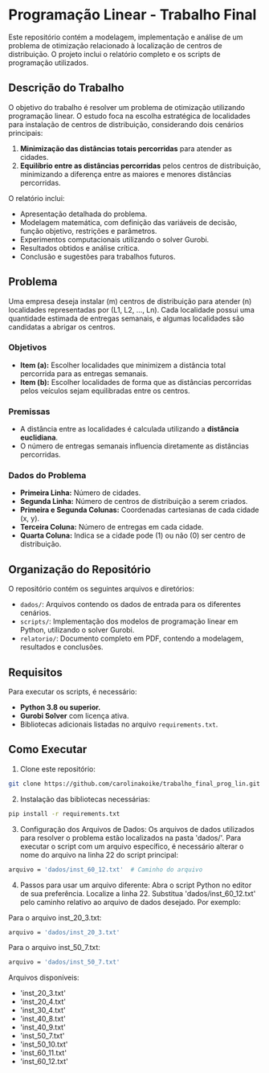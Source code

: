 # Programação Linear - Trabalho Final

Este repositório contém a modelagem, implementação e análise de um problema de otimização relacionado à localização de centros de distribuição. O projeto inclui o relatório completo e os scripts de programação utilizados.

## Descrição do Trabalho

O objetivo do trabalho é resolver um problema de otimização utilizando programação linear. O estudo foca na escolha estratégica de localidades para instalação de centros de distribuição, considerando dois cenários principais:

1. **Minimização das distâncias totais percorridas** para atender as cidades.
2. **Equilíbrio entre as distâncias percorridas** pelos centros de distribuição, minimizando a diferença entre as maiores e menores distâncias percorridas.

O relatório inclui:
- Apresentação detalhada do problema.
- Modelagem matemática, com definição das variáveis de decisão, função objetivo, restrições e parâmetros.
- Experimentos computacionais utilizando o solver Gurobi.
- Resultados obtidos e análise crítica.
- Conclusão e sugestões para trabalhos futuros.

## Problema

Uma empresa deseja instalar \(m\) centros de distribuição para atender \(n\) localidades representadas por \(L1, L2, ..., Ln\). Cada localidade possui uma quantidade estimada de entregas semanais, e algumas localidades são candidatas a abrigar os centros.

### Objetivos

- **Item (a):** Escolher localidades que minimizem a distância total percorrida para as entregas semanais.
- **Item (b):** Escolher localidades de forma que as distâncias percorridas pelos veículos sejam equilibradas entre os centros.

### Premissas
- A distância entre as localidades é calculada utilizando a **distância euclidiana**.
- O número de entregas semanais influencia diretamente as distâncias percorridas.

### Dados do Problema

- **Primeira Linha:** Número de cidades.
- **Segunda Linha:** Número de centros de distribuição a serem criados.
- **Primeira e Segunda Colunas:** Coordenadas cartesianas de cada cidade \(x, y\).
- **Terceira Coluna:** Número de entregas em cada cidade.
- **Quarta Coluna:** Indica se a cidade pode (1) ou não (0) ser centro de distribuição.

## Organização do Repositório

O repositório contém os seguintes arquivos e diretórios:

- `dados/`: Arquivos contendo os dados de entrada para os diferentes cenários.
- `scripts/`: Implementação dos modelos de programação linear em Python, utilizando o solver Gurobi.
- `relatorio/`: Documento completo em PDF, contendo a modelagem, resultados e conclusões.

## Requisitos

Para executar os scripts, é necessário:
- **Python 3.8 ou superior.**
- **Gurobi Solver** com licença ativa.
- Bibliotecas adicionais listadas no arquivo `requirements.txt`.

## Como Executar

1. Clone este repositório:
```bash
git clone https://github.com/carolinakoike/trabalho_final_prog_lin.git
```

2. Instalação das bibliotecas necessárias:
```bash
pip install -r requirements.txt
```

3. Configuração dos Arquivos de Dados:
   Os arquivos de dados utilizados para resolver o problema estão localizados na pasta 'dados/'. Para executar o script com um arquivo específico, é necessário alterar o nome do arquivo na linha 22 do script principal:

```bash
arquivo = 'dados/inst_60_12.txt'  # Caminho do arquivo
```

4. Passos para usar um arquivo diferente:
Abra o script Python no editor de sua preferência.
Localize a linha 22.
Substitua 'dados/inst_60_12.txt' pelo caminho relativo ao arquivo de dados desejado. Por exemplo:

Para o arquivo inst_20_3.txt:
```bash
arquivo = 'dados/inst_20_3.txt'
```

Para o arquivo inst_50_7.txt:
   ```bash
   arquivo = 'dados/inst_50_7.txt'
   ```
   
Arquivos disponíveis:
- 'inst_20_3.txt'
- 'inst_20_4.txt'
- 'inst_30_4.txt'
- 'inst_40_8.txt'
- 'inst_40_9.txt'
- 'inst_50_7.txt'
- 'inst_50_10.txt'
- 'inst_60_11.txt'
- 'inst_60_12.txt'